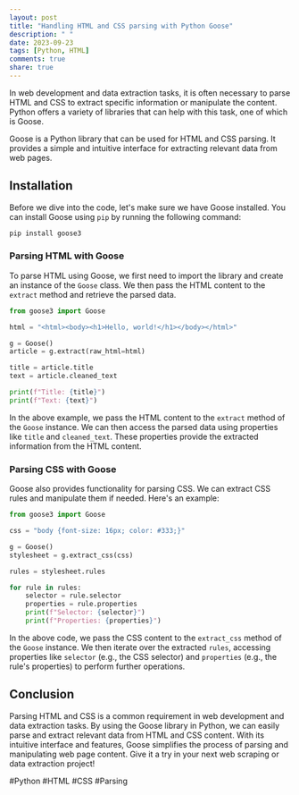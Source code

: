```yaml
---
layout: post
title: "Handling HTML and CSS parsing with Python Goose"
description: " "
date: 2023-09-23
tags: [Python, HTML]
comments: true
share: true
---
```


In web development and data extraction tasks, it is often necessary to parse HTML and CSS to extract specific information or manipulate the content. Python offers a variety of libraries that can help with this task, one of which is Goose.

Goose is a Python library that can be used for HTML and CSS parsing. It provides a simple and intuitive interface for extracting relevant data from web pages.

## Installation

Before we dive into the code, let's make sure we have Goose installed. You can install Goose using `pip` by running the following command:

```python
pip install goose3
```

### Parsing HTML with Goose

To parse HTML using Goose, we first need to import the library and create an instance of the `Goose` class. We then pass the HTML content to the `extract` method and retrieve the parsed data.

```python
from goose3 import Goose

html = "<html><body><h1>Hello, world!</h1></body></html>"

g = Goose()
article = g.extract(raw_html=html)

title = article.title
text = article.cleaned_text

print(f"Title: {title}")
print(f"Text: {text}")
```

In the above example, we pass the HTML content to the `extract` method of the `Goose` instance. We can then access the parsed data using properties like `title` and `cleaned_text`. These properties provide the extracted information from the HTML content.

### Parsing CSS with Goose

Goose also provides functionality for parsing CSS. We can extract CSS rules and manipulate them if needed. Here's an example:

```python
from goose3 import Goose

css = "body {font-size: 16px; color: #333;}"

g = Goose()
stylesheet = g.extract_css(css)

rules = stylesheet.rules

for rule in rules:
    selector = rule.selector
    properties = rule.properties
    print(f"Selector: {selector}")
    print(f"Properties: {properties}")
```

In the above code, we pass the CSS content to the `extract_css` method of the `Goose` instance. We then iterate over the extracted `rules`, accessing properties like `selector` (e.g., the CSS selector) and `properties` (e.g., the rule's properties) to perform further operations.

## Conclusion

Parsing HTML and CSS is a common requirement in web development and data extraction tasks. By using the Goose library in Python, we can easily parse and extract relevant data from HTML and CSS content. With its intuitive interface and features, Goose simplifies the process of parsing and manipulating web page content. Give it a try in your next web scraping or data extraction project!

#Python #HTML #CSS #Parsing